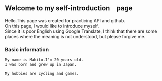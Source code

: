 ## Welcome to my self-introduction　page
Hello.This page was created for practicing API and github.  
On this page, I would like to introduce myself.  
Since it is poor English using Google Translate, I think that there are some places where the meaning is not understood, but please forgive me.




### Basic information
```markdown
My name is Mahito.I'm 20 years old.  
I was born and grew up in Japan.

My hobbies are cycling and games.
```

